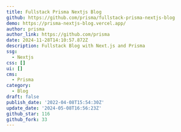 ```yaml
---
title: Fullstack Prisma Nextjs Blog
github: https://github.com/prisma/fullstack-prisma-nextjs-blog
demo: https://prisma-nextjs-blog.vercel.app/
author: prisma
author_link: https://github.com/prisma
date: 2024-11-28T14:10:57.872Z
description: Fullstack Blog with Next.js and Prisma
ssg:
  - Nextjs
css: []
ui: []
cms:
  - Prisma
category:
  - Blog
draft: false
publish_date: '2022-04-08T15:54:30Z'
update_date: '2024-05-08T16:56:23Z'
github_star: 116
github_fork: 33
---
```

